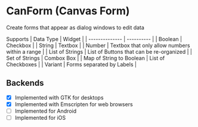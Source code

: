 # CanForm (Canvas Form)

Create forms that appear as dialog windows to edit data

Supports
| Data Type 	    | Widget     |
| -------------- | ---------- |
| Boolean   	   | Checkbox   |
| String    	   | Textbox    |
| Number         | Textbox that only allow numbers within a range |
| List of Strings | List of Buttons that can be re-organized |
| Set of Strings | Combox Box |
| Map of String to Boolean | List of Checkboxes |
| Variant       | Forms separated by Labels |

## Backends
- [x] Implemented with GTK for desktops
- [x] Implemented with Emscripten for web browsers
- [ ] Implemented for Android
- [ ] Implemented for iOS
